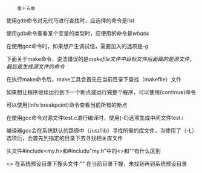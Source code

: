         第十五章

使用gdb命令对元代马进行查找时，应选择的命令是<em>list</em>

使用gdb命令查看某个变量的类型时，应使用的命令是<em>whatis</em>

在使用gcc命令时，如果想产生调试信，需要加入的选项是<em>-g</em>

下面关于make命令，说法错误的是<em>makefile文件中目标文件后面跟的是源文件，最后是生成源文件的命令</em>

在执行make命令后，make工具会首先在当前目录下查找（makefile）文件

如果想让程序继续运行到下一个断点或运行完整个程序，可以使用(continue)命令

可以使用(info breakpoint)命令查看当前所有的断点

在使用gcc命令对源文件test.c进行编译时，使用(-E)选项生成中间文件test.i

编译器gcc会在系统默认的路径中（/usr/lib）寻找所需的库文件，当使用了（-L）选项后，会首先到指定的目录下去寻找相关库文件

头文件#include<my.h>和#includu"my.h"中的<>和""有什么区别

<>  在系统预设目录下搜头文件
""  在当前目录下搜，未找到再到系统预设目录